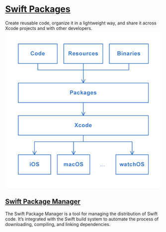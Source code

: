 # [Swift Packages](https://developer.apple.com/documentation/xcode/swift-packages)

Create reusable code, organize it in a lightweight way, and share it across Xcode projects and with other developers.
<img src="./Diagram.png" />

## [Swift Package Manager](https://www.swift.org/package-manager/)

The Swift Package Manager is a tool for managing the distribution of Swift code. It’s integrated with the Swift build system to automate the process of downloading, compiling, and linking dependencies.
